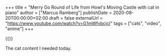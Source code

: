 +++
title = "Merry Go Round of Life from Howl's Moving Castle with cat in piano"
author = ["Marcus Ramberg"]
publishDate = 2020-08-20T00:00:00+02:00
draft = false
externalUrl = "https://www.youtube.com/watch?v=G1mWfvbcjcI"
tags = ["cats", "video", "anime"]
+++

{{<youtube G1mWfvbcjcI>}}

The cat content I needed today.
